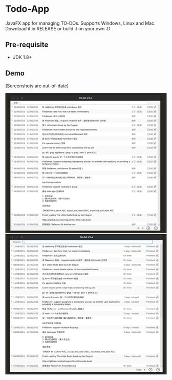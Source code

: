 # Todo-App

JavaFX app for managing TO-DOs. Supports Windows, Linux and Mac. Download it in RELEASE or build it on your own :D.

## Pre-requisite

- JDK 1.8+

## Demo

(Screenshots are out-of-date)

![Screenshot of the app with language set to chinese](demo/demo-cn.png)
![Screenshot of the app with language set to english](demo/demo-en.png)
